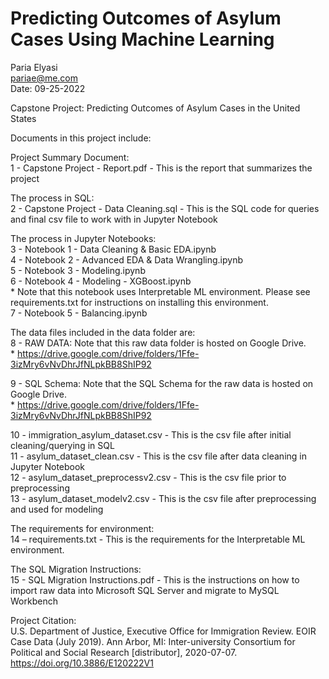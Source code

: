 # Predicting Outcomes of Asylum Cases Using Machine Learning


Paria Elyasi<br>
pariae@me.com<br>
Date: 09-25-2022<br>


Capstone Project: Predicting Outcomes of Asylum Cases in the United States



Documents in this project include:


Project Summary Document:<br>
1 - Capstone Project - Report.pdf - This is the report that summarizes the project


The process in SQL:<br>
2 - Capstone Project - Data Cleaning.sql - This is the SQL code for queries and final csv file to work with in Jupyter Notebook


The process in Jupyter Notebooks:<br>
3 - Notebook 1 - Data Cleaning & Basic EDA.ipynb<br>
4 - Notebook 2 - Advanced EDA & Data Wrangling.ipynb<br>
5 - Notebook 3 - Modeling.ipynb<br>
6 - Notebook 4 - Modeling - XGBoost.ipynb <br>
	* Note that this notebook uses Interpretable ML environment. Please see requirements.txt for instructions on installing this environment.<br>
7 - Notebook 5 - Balancing.ipynb<br>


The data files included in the data folder are:<br>
8 - RAW DATA: Note that this raw data folder is hosted on Google Drive.<br>
	* https://drive.google.com/drive/folders/1Ffe-3izMry6vNvDhrJfNLpkBB8ShIP92

9 - SQL Schema: Note that the SQL Schema for the raw data is hosted on Google Drive.<br>
	* https://drive.google.com/drive/folders/1Ffe-3izMry6vNvDhrJfNLpkBB8ShIP92

10 - immigration_asylum_dataset.csv - This is the csv file after initial cleaning/querying in SQL<br>
11 - asylum_dataset_clean.csv - This is the csv file after data cleaning in Jupyter Notebook<br>
12 - asylum_dataset_preprocessv2.csv - This is the csv file prior to preprocessing<br>
13 - asylum_dataset_modelv2.csv - This is the csv file after preprocessing and used for modeling<br>


The requirements for environment: <br>
14 – requirements.txt - This is the requirements for the Interpretable ML environment.<br>


The SQL Migration Instructions:<br>
15 - SQL Migration Instructions.pdf - This is the instructions on how to import raw data into Microsoft SQL Server and migrate to MySQL Workbench<br>


Project Citation: <br>
U.S. Department of Justice, Executive Office for Immigration Review. EOIR Case Data (July 2019). Ann Arbor, MI: Inter-university Consortium for Political and Social Research [distributor], 2020-07-07. https://doi.org/10.3886/E120222V1

